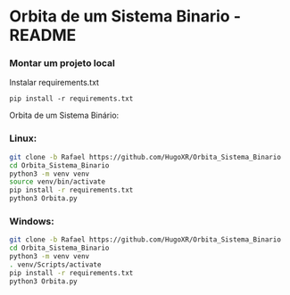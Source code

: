 # Orbita de um Sistema Binario - README

### Montar um projeto local

Instalar requirements.txt
```
pip install -r requirements.txt
```

Orbita de um Sistema Binário:

### Linux:

```bash
git clone -b Rafael https://github.com/HugoXR/Orbita_Sistema_Binario
cd Orbita_Sistema_Binario
python3 -m venv venv
source venv/bin/activate
pip install -r requirements.txt
python3 Orbita.py
```

### Windows:

```bash
git clone -b Rafael https://github.com/HugoXR/Orbita_Sistema_Binario
cd Orbita_Sistema_Binario
python3 -m venv venv
. venv/Scripts/activate
pip install -r requirements.txt
python3 Orbita.py
```